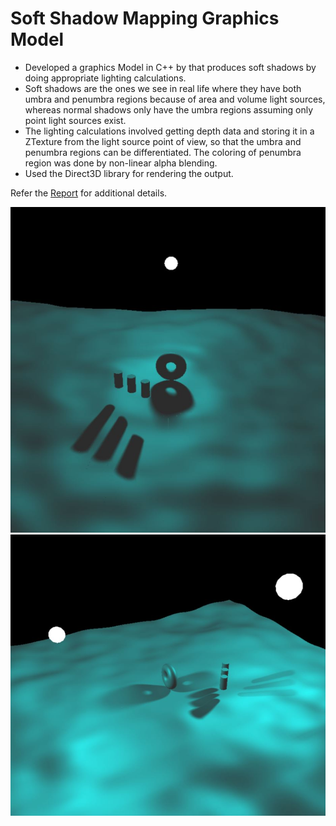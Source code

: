 # Soft Shadow Mapping Graphics Model

- Developed a graphics Model in C++ by that produces soft shadows by doing appropriate lighting calculations. 
- Soft shadows are the ones we see in real life where they have both umbra and penumbra regions because of area and volume light sources, whereas normal shadows only have the umbra regions assuming only point light sources exist. 
- The lighting calculations involved getting depth data and storing it in a ZTexture from the light source point of view, so that the umbra and penumbra regions can be differentiated. The coloring of penumbra region was done by non-linear alpha blending. 
- Used the Direct3D library for rendering the output.

Refer the [Report](https://github.com/Charan000/SoftShadowVolumes/blob/main/Soft%20Shadow%20Volumes.pdf) for additional details.

![alt text](https://github.com/Charan000/SoftShadowVolumes/blob/main/Shadows/images/test1.JPG?raw=true)
![alt text](https://github.com/Charan000/SoftShadowVolumes/blob/main/Shadows/images/test2.JPG?raw=true)
